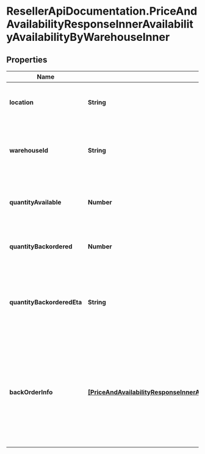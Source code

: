 # ResellerApiDocumentation.PriceAndAvailabilityResponseInnerAvailabilityAvailabilityByWarehouseInner

## Properties

Name | Type | Description | Notes
------------ | ------------- | ------------- | -------------
**location** | **String** | Indicates where (location) the product is available. | [optional] 
**warehouseId** | **String** | Indicates where (Ingram Warehouse Id) the product is available. | [optional] 
**quantityAvailable** | **Number** | The quantity of the product available in a given warehouse. | [optional] 
**quantityBackordered** | **Number** | The quantity of a product backordered in a given warehouse. | [optional] 
**quantityBackorderedEta** | **String** | The estimated time of arrival of a product that has been backordered in a given warehouse. | [optional] 
**backOrderInfo** | [**[PriceAndAvailabilityResponseInnerAvailabilityAvailabilityByWarehouseInnerBackOrderInfoInner]**](PriceAndAvailabilityResponseInnerAvailabilityAvailabilityByWarehouseInnerBackOrderInfoInner.md) | *Currently, this feature is not available in these countries (Mexico, Turkey, New Zealand, Colombia, Chile, Brazil, Peru, Western Sahara). | [optional] 



